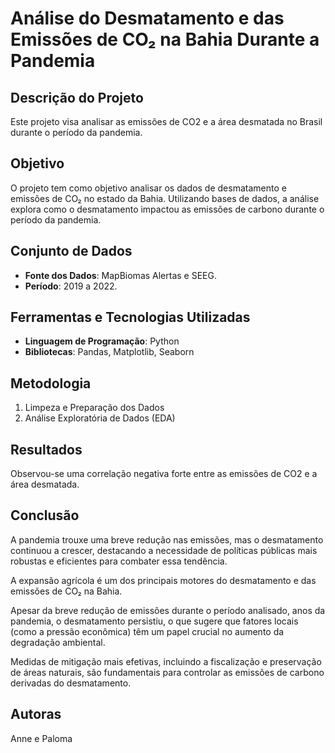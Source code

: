 # Análise do Desmatamento e das Emissões de CO₂ na Bahia Durante a Pandemia

## Descrição do Projeto
Este projeto visa analisar as emissões de CO2 e a área desmatada no Brasil durante o período da pandemia.

## Objetivo
O projeto tem como objetivo analisar os dados de desmatamento e emissões de CO₂ no estado da Bahia. Utilizando bases de dados, a análise explora como o desmatamento impactou as emissões de carbono durante o período da pandemia. 

## Conjunto de Dados
- **Fonte dos Dados**: MapBiomas Alertas e SEEG.
- **Período**: 2019 a 2022.

## Ferramentas e Tecnologias Utilizadas
- **Linguagem de Programação**: Python
- **Bibliotecas**: Pandas, Matplotlib, Seaborn

## Metodologia
1. Limpeza e Preparação dos Dados
2. Análise Exploratória de Dados (EDA)

## Resultados
Observou-se uma correlação negativa forte entre as emissões de CO2 e a área desmatada.

## Conclusão
A pandemia trouxe uma breve redução nas emissões, mas o desmatamento continuou a crescer, destacando a necessidade de políticas públicas mais robustas e eficientes para combater essa tendência.

A expansão agrícola é um dos principais motores do desmatamento e das emissões de CO₂ na Bahia.

Apesar da breve redução de emissões durante o período analisado, anos da pandemia, o desmatamento persistiu, o que sugere que fatores locais (como a pressão econômica) têm um papel crucial no aumento da degradação ambiental.

Medidas de mitigação mais efetivas, incluindo a fiscalização e preservação de áreas naturais, são fundamentais para controlar as emissões de carbono derivadas do desmatamento.


 ## Autoras
Anne e Paloma
